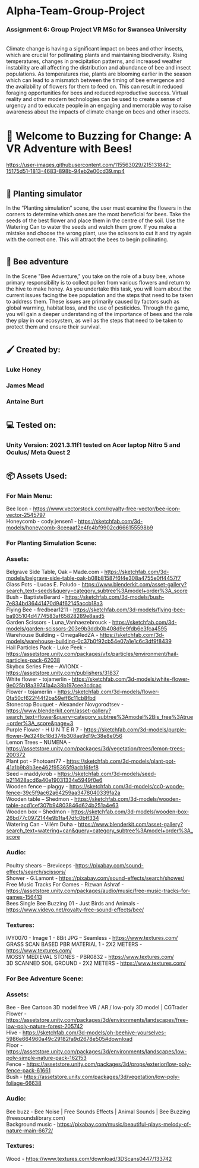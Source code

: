 # Alpha-Team-Group-Project

### Assignment 6: Group Project VR MSc for Swansea University 
<br/>
Climate change is having a significant impact on bees and other insects, which are crucial for pollinating plants and maintaining biodiversity. Rising temperatures, changes in precipitation patterns, and increased weather instability are all affecting the distribution and abundance of bee and insect populations. As temperatures rise, plants are blooming earlier in the season which can lead to a mismatch between the timing of bee emergence and the availability of flowers for them to feed on. This can result in reduced foraging opportunities for bees and reduced reproductive success. Virtual reality and other modern technologies can be used to create a sense of urgency and to educate people in an engaging and memorable way to raise awareness about the impacts of climate change on bees and other insects. <br/>

# :honeybee: Welcome to Buzzing for Change: A VR Adventure with Bees!


https://user-images.githubusercontent.com/115563029/215131842-15175d51-1813-4683-898b-94eb2e00cd39.mp4

#
## :tulip: Planting simulator
In the “Planting simulation” scene, the user must examine the flowers in the corners to determine which ones are the most beneficial for bees. Take the seeds of the best flower and place them in the centre of the soil. Use the Watering Can to water the seeds and watch them grow. If you make a mistake and choose the wrong plant, use the scissors to cut it and try again with the correct one. This will attract the bees to begin pollinating.
#
## :seedling: Bee adventure
In the Scene "Bee Adventure," you take on the role of a busy bee, whose primary responsibility is to collect pollen from various flowers and return to the hive to make honey. As you undertake this task, you will learn about the current issues facing the bee population and the steps that need to be taken to address them. These issues are primarily caused by factors such as global warming, habitat loss, and the use of pesticides. Through the game, you will gain a deeper understanding of the importance of bees and the role they play in our ecosystem, as well as the steps that need to be taken to protect them and ensure their survival.
#
## :paintbrush: Created by:
### Luke Honey
### James Mead
### Antaine Burt
#
## :computer: Tested on:
### Unity Version: 2021.3.11f1 tested on Acer laptop Nitro 5 and Oculus/ Meta Quest 2
#
## 	:package: Assets Used:
### For Main Menu:
Bee Icon - https://www.vectorstock.com/royalty-free-vector/bee-icon-vector-2545797 <br/>
Honeycomb - cody.jensen1 - https://sketchfab.com/3d-models/honeycomb-8ceeaaf2e4fc4bf9902cd666155598b9 <br/>

### For Planting Simulation Scene:
### Assets:
Belgrave Side Table, Oak – Made.com - https://sketchfab.com/3d-models/belgrave-side-table-oak-b08b81587f6f4e308a4755e0ff4457f7 <br/>
Glass Pots - Lucas E. Paludo - https://www.blenderkit.com/asset-gallery?search_text=seeds&query=category_subtree%3Amodel+order%3A_score <br/>
Bush - BaptisteBerard - https://sketchfab.com/3d-models/bush-7e834bd36441470d94f62145accb18a3 <br/>
Flying Bee - fredbear1211 - https://sketchfab.com/3d-models/flying-bee-ba935104d4774583af65828289e8aad5 <br/>
Garden Scissors - Luna_Vanhaezebrouck - https://sketchfab.com/3d-models/garden-scissors-203e9b3ddb0b408d9e9fdb6e3fca4595 <br/>
Warehouse Building - OmegaRedZA - https://sketchfab.com/3d-models/warehouse-building-0c37b0f92cb54e07a1e1c6c3df9f8439 <br/>
Hail Particles Pack - Luke Peek - https://assetstore.unity.com/packages/vfx/particles/environment/hail-particles-pack-62038 <br/>
Skybox Series Free – AVIONX - https://assetstore.unity.com/publishers/31837 <br/>
White flower - tojamerlin - https://sketchfab.com/3d-models/white-flower-9e025b18a39741a4a38b197cee3cdcac <br/>
Flower -  tojamerlin - https://sketchfab.com/3d-models/flower-0fa50cf622f44f2ba59eff6c11cb8fbd <br/>
Stonecrop Bouquet - Alexander Novgorodtsev - https://www.blenderkit.com/asset-gallery?search_text=flower&query=category_subtree%3Amodel%2Bis_free%3Atrue+order%3A_score&page=3 <br/>
Purple Flower - H U N T E R 7 - https://sketchfab.com/3d-models/purple-flower-9e3248c18d374b308ae9d19c38e8e056 <br/>
Lemon Trees – NUMENA - https://assetstore.unity.com/packages/3d/vegetation/trees/lemon-trees-200372 <br/>
Plant pot - Photoant77 - https://sketchfab.com/3d-models/plant-pot-41a1b9b8b3ee462f95365f9acb16fef8 <br/>
Seed – maddykrob - https://sketchfab.com/3d-models/seed-b211428acd6a40e19031334e5949f0e6 <br/>
Wooden fence – plaggy - https://sketchfab.com/3d-models/cc0-woode-fence-39c5f9ac62a64259aa3478040339fa2a <br/>
Wooden table – Shedmon - https://sketchfab.com/3d-models/wooden-table-acd1cef307b94803846d624b251a4e63 <br/>
Wooden box – Shedmon - https://sketchfab.com/3d-models/wooden-box-26bd77c0972144e9b1fa47dfc0bff334 <br/>
Watering Can - Vilém Duha - https://www.blenderkit.com/asset-gallery?search_text=watering+can&query=category_subtree%3Amodel+order%3A_score <br/>

### Audio:
Poultry shears – Breviceps -https://pixabay.com/sound-effects/search/scissors/ <br/>
Shower - G.Lamont - https://pixabay.com/sound-effects/search/shower/ <br/>
Free Music Tracks For Games - Rizwan Ashraf - https://assetstore.unity.com/packages/audio/music/free-music-tracks-for-games-156413 <br/>
Bees Single Bee Buzzing 01 - Just Birds and Animals -  https://www.videvo.net/royalty-free-sound-effects/bee/ <br/>

### Textures:
IVY0070 - Image 1 - 8Bit JPG – Seamless - https://www.textures.com/ <br/>
GRASS SCAN BASED PBR MATERIAL 1 - 2X2 METERS - https://www.textures.com/ <br/>
MOSSY MEDIEVAL STONES - PBR0832 - https://www.textures.com/ <br/>
3D SCANNED SOIL GROUND - 2X2 METERS - https://www.textures.com/ <br/>

### For Bee Adventure Scene:
### Assets:
Bee - Bee Cartoon 3D model free VR / AR / low-poly 3D model | CGTrader <br/>
Flower - https://assetstore.unity.com/packages/3d/environments/landscapes/free-low-poly-nature-forest-205742 <br/>
Hive - https://sketchfab.com/3d-models/oh-beehive-yourselves-5986e664960a49c29182fa9d2678e505#download <br/>
Floor - https://assetstore.unity.com/packages/3d/environments/landscapes/low-poly-simple-nature-pack-162153 <br/>
Fence - https://assetstore.unity.com/packages/3d/props/exterior/low-poly-fence-pack-61661 <br/>
Bush - https://assetstore.unity.com/packages/3d/vegetation/low-poly-foliage-66638 <br/>

### Audio:
Bee buzz - Bee Noise | Free Sounds Effects | Animal Sounds | Bee Buzzing (freesoundslibrary.com) <br/>
Background music - https://pixabay.com/music/beautiful-plays-melody-of-nature-main-6672/ <br/>

### Textures: 
Wood - https://www.textures.com/download/3DScans0447/133742 <br/>
#
